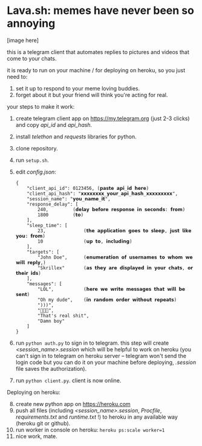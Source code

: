 # Lava.sh: memes have never been so annoying

[image here]

this is a telegram client that automates replies to pictures and videos that come to your chats.

it is ready to run on your machine / for deploying on heroku, so you just need to:

1. set it up to respond to your meme loving buddies.
2. forget about it but your friend will think you're acting for real.

your steps to make it work:

1. create telegram client app on https://my.telegram.org (just 2-3 clicks) and copy *api_id* and *api_hash.*

2. install *telethon* and *requests* libraries for python.

3. clone repository.

4. run `setup.sh`.

5. edit *config.json*:

   ```
   {
       "client_api_id": 0123456, (𝗽𝗮𝘀𝘁𝗲 𝗮𝗽𝗶_𝗶𝗱 𝗵𝗲𝗿𝗲)
       "client_api_hash": "𝘅𝘅𝘅𝘅𝘅𝘅𝘅𝘅_𝘆𝗼𝘂𝗿_𝗮𝗽𝗶_𝗵𝗮𝘀𝗵_𝘅𝘅𝘅𝘅𝘅𝘅𝘅𝘅𝘅",
       "session_name": "𝘆𝗼𝘂_𝗻𝗮𝗺𝗲_𝗶𝘁",
       "response_delay": [
           240,			(𝗱𝗲𝗹𝗮𝘆 𝗯𝗲𝗳𝗼𝗿𝗲 𝗿𝗲𝘀𝗽𝗼𝗻𝘀𝗲 𝗶𝗻 𝘀𝗲𝗰𝗼𝗻𝗱𝘀: 𝗳𝗿𝗼𝗺)
           1800			(𝘁𝗼)
       ],
       "sleep_time": [
           23,				(𝘁𝗵𝗲 𝗮𝗽𝗽𝗹𝗶𝗰𝗮𝘁𝗶𝗼𝗻 𝗴𝗼𝗲𝘀 𝘁𝗼 𝘀𝗹𝗲𝗲𝗽, 𝗷𝘂𝘀𝘁 𝗹𝗶𝗸𝗲 𝘆𝗼𝘂: 𝗳𝗿𝗼𝗺)
           10				(𝘂𝗽 𝘁𝗼, 𝗶𝗻𝗰𝗹𝘂𝗱𝗶𝗻𝗴)
       ],
       "targets": [
           "John Doe",		(𝗲𝗻𝘂𝗺𝗲𝗿𝗮𝘁𝗶𝗼𝗻 𝗼𝗳 𝘂𝘀𝗲𝗿𝗻𝗮𝗺𝗲𝘀 𝘁𝗼 𝘄𝗵𝗼𝗺 𝘄𝗲 𝘄𝗶𝗹𝗹 𝗿𝗲𝗽𝗹𝘆,)
           "Skrillex"		(𝗮𝘀 𝘁𝗵𝗲𝘆 𝗮𝗿𝗲 𝗱𝗶𝘀𝗽𝗹𝗮𝘆𝗲𝗱 𝗶𝗻 𝘆𝗼𝘂𝗿 𝗰𝗵𝗮𝘁𝘀, 𝗼𝗿 𝘁𝗵𝗲𝗶𝗿 𝗶𝗱𝘀)
       ],
       "messages": [
           "LOL",			(𝗵𝗲𝗿𝗲 𝘄𝗲 𝘄𝗿𝗶𝘁𝗲 𝗺𝗲𝘀𝘀𝗮𝗴𝗲𝘀 𝘁𝗵𝗮𝘁 𝘄𝗶𝗹𝗹 𝗯𝗲 𝘀𝗲𝗻𝘁)
           "Oh my dude",	(𝗶𝗻 𝗿𝗮𝗻𝗱𝗼𝗺 𝗼𝗿𝗱𝗲𝗿 𝘄𝗶𝘁𝗵𝗼𝘂𝘁 𝗿𝗲𝗽𝗲𝗮𝘁𝘀)
           ")))",
           "🤔🤔🤔",
           "That's real shit",
           "Damn boy"
       ]
   }
   ```

   

6. run ```python auth.py``` to sign in to telegram. this step will create *<session_name>.session* which will be helpful to work on heroku (you can't sign in to telegram on heroku server – telegram won't send the login code but you can do it on your machine before deploying, *.session* file saves the authorization).

7. run `python client.py`. client is now online.

Deploying on heroku:

8. create new python app on https://heroku.com
9. push all files (including *<session_name>.session*, *Procfile*, *requirements.txt* and *runtime.txt* !) to heroku in any available way (heroku git or github).
10. run worker in console on heroku: `heroku ps:scale worker=1`
11. nice work, mate.